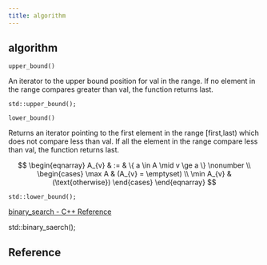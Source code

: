 ```yaml
---
title: algorithm
---
```


## algorithm



`upper_bound()`

An iterator to the upper bound position for val in the range.
If no element in the range compares greater than val, the function returns last.

```
std::upper_bound();
```

`lower_bound()`

Returns an iterator pointing to the first element in the range [first,last) which does not compare less than val.
If all the element in the range compare less than val, the function returns last.

$$
\begin{eqnarray}
    A_{v}
    & := &
        \{
            a \in A
            \mid
            v \ge a
        \}
    \nonumber
    \\
    \begin{cases}
        \max A
        &
            (A_{v} = \emptyset)
        \\
        \min A_{v}
        &
            (\text{otherwise})
    \end{cases}
\end{eqnarray}
$$

```
std::lower_bound();
```

[binary_search - C++ Reference](http://www.cplusplus.com/reference/algorithm/binary_search/)

std::binary_saerch();

## Reference

